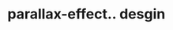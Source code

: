 # parallax-effect.. desgin                                                                                                                                                                                                                                       
